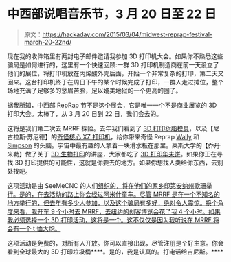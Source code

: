# 中西部说唱音乐节，3 月 20 日至 22 日

> 原文：<https://hackaday.com/2015/03/04/midwest-reprap-festival-march-20-22nd/>

现在我的收件箱里有两封电子邮件邀请我参加 3D 打印机大会。如果你不熟悉这些骗局是如何进行的，这里有一个快速回顾:一群 3D 打印机制造商在前一天设立了他们的展位，将打印机放在丙烯酸外壳后面，开始一个非常复杂的打印，第二天又回来。这台打印机终于在周日下午的某个时候完成了打印，一群人走过摊位，整个场地充满了足够多的愁眉苦脸，足以媲美地狱的一个更高的圈子。

据我所知，中西部 RepRap 节不是这个展会，它是唯一一个不是商业展览的 3D 打印大会。太棒了，从 3 月 20 日到 22 日，我们会去的。

这将是我们第二次去 MRRF 探险。去年我们看到了 [3D 打印树脂模具](http://hackaday.com/2014/03/16/mrrf-3d-printed-resin-molds/)，以及【尼古拉斯·苏厄德】的[奇怪核心 XZ 打印机](http://hackaday.com/2014/03/15/mrrf-corexz/)，给你带来奇怪 Reprap [Wally](http://reprap.org/wiki/Wally) 和 [Simpson](http://reprap.org/wiki/GUS_Simpson) 的头脑。宇宙中最有趣的人拿着一块滑水板在那里。莱斯大学的【乔丹·米勒】做了关于 [3D 生物打印](http://hackaday.com/2014/03/18/mrff-3d-bioprinting/)的讲座，大家都吃了 [3D 打印华夫饼](http://hackaday.com/2014/03/14/midwest-reprap-festival-3d-printed-waffles/)。如果你正在寻找 3D 打印提供的可能性，这就是你要去的地方。如果你想找人卖给你东西，去别处找吧。

这项活动是由 SeeMeCNC 的人们[组织的，将在他们的家乡印第安纳州歌珊举行。是的，在去活动的路上你会经过阿米什童车。尽管 MRRF 是在一个不知名的地方举行的，但去年有多少人参加，以及这个骗局有多好，绝对令人震惊。换个角度来看，我开车 9 个小时去 MRRF，去纽约的创客博览会花了我 4 个小时。如果我必须选择一个 3D 打印活动，这将是一个。这不仅仅是因为我听说在 MRRF 将会有一个 t 恤大炮。](http://seemecnc.com/)

这项活动是免费的，对所有人开放。你可以直接出现，尽管注册是个好主意。你会看到全球最大的 3D 打印垃圾桶****。是的，我是认真的。打电话给吉尼斯。****